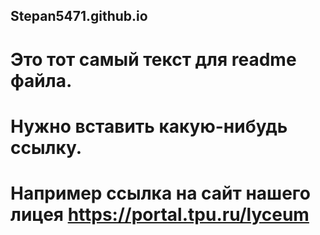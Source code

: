 ## Stepan5471.github.io
# Это тот самый текст для readme файла.
# Нужно вставить какую-нибудь ссылку.
# Например ссылка на сайт нашего лицея https://portal.tpu.ru/lyceum
